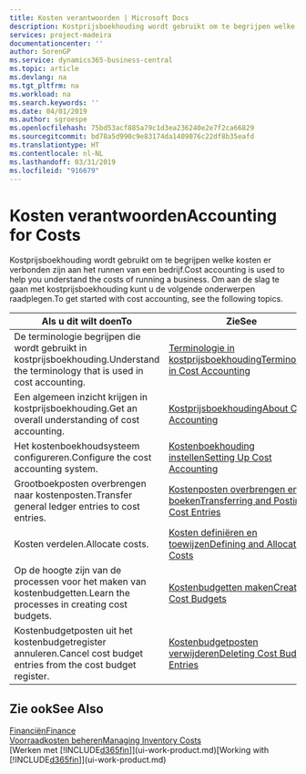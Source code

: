 ```yaml
---
title: Kosten verantwoorden | Microsoft Docs
description: Kostprijsboekhouding wordt gebruikt om te begrijpen welke kosten er verbonden zijn aan het runnen van een bedrijf. Om aan de slag te gaan met kostprijsboekhouding kunt u de volgende onderwerpen raadplegen.
services: project-madeira
documentationcenter: ''
author: SorenGP
ms.service: dynamics365-business-central
ms.topic: article
ms.devlang: na
ms.tgt_pltfrm: na
ms.workload: na
ms.search.keywords: ''
ms.date: 04/01/2019
ms.author: sgroespe
ms.openlocfilehash: 75bd53acf885a79c1d3ea236240e2e7f2ca66829
ms.sourcegitcommit: bd78a5d990c9e83174da1409076c22df8b35eafd
ms.translationtype: HT
ms.contentlocale: nl-NL
ms.lasthandoff: 03/31/2019
ms.locfileid: "916679"
---
```

# <a name="accounting-for-costs"></a><span data-ttu-id="03d70-104">Kosten verantwoorden</span><span class="sxs-lookup"><span data-stu-id="03d70-104">Accounting for Costs</span></span>
<span data-ttu-id="03d70-105">Kostprijsboekhouding wordt gebruikt om te begrijpen welke kosten er verbonden zijn aan het runnen van een bedrijf.</span><span class="sxs-lookup"><span data-stu-id="03d70-105">Cost accounting is used to help you understand the costs of running a business.</span></span> <span data-ttu-id="03d70-106">Om aan de slag te gaan met kostprijsboekhouding kunt u de volgende onderwerpen raadplegen.</span><span class="sxs-lookup"><span data-stu-id="03d70-106">To get started with cost accounting, see the following topics.</span></span>  

|<span data-ttu-id="03d70-107">Als u dit wilt doen</span><span class="sxs-lookup"><span data-stu-id="03d70-107">To</span></span>|<span data-ttu-id="03d70-108">Zie</span><span class="sxs-lookup"><span data-stu-id="03d70-108">See</span></span>|  
|--------|---------|  
|<span data-ttu-id="03d70-109">De terminologie begrijpen die wordt gebruikt in kostprijsboekhouding.</span><span class="sxs-lookup"><span data-stu-id="03d70-109">Understand the terminology that is used in cost accounting.</span></span>|[<span data-ttu-id="03d70-110">Terminologie in kostprijsboekhouding</span><span class="sxs-lookup"><span data-stu-id="03d70-110">Terminology in Cost Accounting</span></span>](finance-terminology-in-cost-accounting.md)|  
|<span data-ttu-id="03d70-111">Een algemeen inzicht krijgen in kostprijsboekhouding.</span><span class="sxs-lookup"><span data-stu-id="03d70-111">Get an overall understanding of cost accounting.</span></span>|[<span data-ttu-id="03d70-112">Kostprijsboekhouding</span><span class="sxs-lookup"><span data-stu-id="03d70-112">About Cost Accounting</span></span>](finance-about-cost-accounting.md)|  
|<span data-ttu-id="03d70-113">Het kostenboekhoudsysteem configureren.</span><span class="sxs-lookup"><span data-stu-id="03d70-113">Configure the cost accounting system.</span></span>|[<span data-ttu-id="03d70-114">Kostenboekhouding instellen</span><span class="sxs-lookup"><span data-stu-id="03d70-114">Setting Up Cost Accounting</span></span>](finance-set-up-cost-accounting.md)|  
|<span data-ttu-id="03d70-115">Grootboekposten overbrengen naar kostenposten.</span><span class="sxs-lookup"><span data-stu-id="03d70-115">Transfer general ledger entries to cost entries.</span></span>|[<span data-ttu-id="03d70-116">Kostenposten overbrengen en boeken</span><span class="sxs-lookup"><span data-stu-id="03d70-116">Transferring and Posting Cost Entries</span></span>](finance-transfer-and-post-cost-entries.md)|  
|<span data-ttu-id="03d70-117">Kosten verdelen.</span><span class="sxs-lookup"><span data-stu-id="03d70-117">Allocate costs.</span></span>|[<span data-ttu-id="03d70-118">Kosten definiëren en toewijzen</span><span class="sxs-lookup"><span data-stu-id="03d70-118">Defining and Allocating Costs</span></span>](finance-define-and-allocate-costs.md)|  
|<span data-ttu-id="03d70-119">Op de hoogte zijn van de processen voor het maken van kostenbudgetten.</span><span class="sxs-lookup"><span data-stu-id="03d70-119">Learn the processes in creating cost budgets.</span></span>|[<span data-ttu-id="03d70-120">Kostenbudgetten maken</span><span class="sxs-lookup"><span data-stu-id="03d70-120">Creating Cost Budgets</span></span>](finance-create-cost-budgets.md)|
|<span data-ttu-id="03d70-121">Kostenbudgetposten uit het kostenbudgetregister annuleren.</span><span class="sxs-lookup"><span data-stu-id="03d70-121">Cancel cost budget entries from the cost budget register.</span></span>|[<span data-ttu-id="03d70-122">Kostenbudgetposten verwijderen</span><span class="sxs-lookup"><span data-stu-id="03d70-122">Deleting Cost Budget Entries</span></span>](finance-how-to-delete-cost-budget-entries.md)| 


## <a name="see-also"></a><span data-ttu-id="03d70-123">Zie ook</span><span class="sxs-lookup"><span data-stu-id="03d70-123">See Also</span></span>  
[<span data-ttu-id="03d70-124">Financiën</span><span class="sxs-lookup"><span data-stu-id="03d70-124">Finance</span></span>](finance.md)  
[<span data-ttu-id="03d70-125">Voorraadkosten beheren</span><span class="sxs-lookup"><span data-stu-id="03d70-125">Managing Inventory Costs</span></span>](finance-manage-inventory-costs.md)  
<span data-ttu-id="03d70-126">[Werken met [!INCLUDE[d365fin](includes/d365fin_md.md)]](ui-work-product.md)</span><span class="sxs-lookup"><span data-stu-id="03d70-126">[Working with [!INCLUDE[d365fin](includes/d365fin_md.md)]](ui-work-product.md)</span></span>
